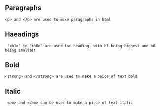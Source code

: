 ## Paragraphs
``` <p> and </p> are used to make paragraphs in html ```
## Haeadings
``` "<h1>" to "<h6>" are used for heading, with h1 being biggest and h6 being smallest``` 
## Bold
``` <strong> and </strong> are used to make a peice of text bold ```
## Italic
``` <em> and </em> can be used to make a piece of text italic```

